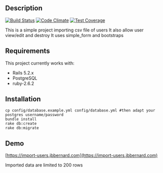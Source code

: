 ## Description


[![Build Status](https://travis-ci.org/MoKuH/import_csv.png)](https://travis-ci.org/MoKuH/import_csv)
[![Code Climate](https://codeclimate.com/github/MoKuH/import_csv/badges/gpa.svg)](https://codeclimate.com/github/MoKuH/import_csv)
[![Test Coverage](https://codeclimate.com/github/MoKuH/import_csv/coverage.svg)](https://codeclimate.com/github/MoKuH/import_csv/coverage)

This is a simple project importing csv file of users
It also allow user view/edit and destroy
It uses simple_form and bootstraps


## Requirements

This project currently works with:

* Rails 5.2.x
* PostgreSQL
* ruby-2.6.2

## Installation


```
cp config/database.example.yml config/database.yml #then adapt your postgres username/password
bundle install
rake db:create
rake db:migrate
```

## Demo
[https://import-users.jbbernard.com](https://import-users.jbbernard.com)

Imported data are limited to 200 rows 

